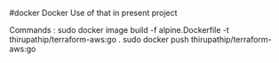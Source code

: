 #docker
Docker Use of that in present project

Commands :
  sudo docker image build -f alpine.Dockerfile -t thirupathip/terraform-aws:go .
  sudo docker push thirupathip/terraform-aws:go
